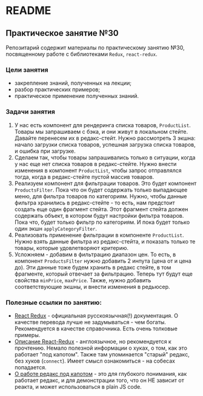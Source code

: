 # README

## Практическое занятие №30

Репозитарий содержит материалы по практическому занятию №30, посвященному работе с библиотеками `Redux`, `react-redux`.

### Цели занятия
- закрепление знаний, полученных на лекции;
- разбор практических примеров;
- практическое применение полученных знаний.

### Задачи занятия
1. У нас есть компонент для рендеринга списка товаров, `ProductList`. Товары мы запрашиваем с бэка, и они живут в локальном стейте. Давайте перенесем их в редакс-стейт. Нужно рассмотреть 3 экшна: начало загрузки списка товаров, успешная загрузка списка товаров, и ошибка при загрузке.
2. Сделаем так, чтобы товары запрашивались только в ситуации, когда у нас еще нет списка товаров в редакс-стейте. Нужно внести изменения в компонент `ProductList`, чтобы запрос отправлялся тогда, когда в редакс-стейте пустой массив товаров.
3. Реализуем компонент для фильтрации товаров. Это будет компонент `ProductsFilter`. Пока что он будет содержать только выпадающее меню, для фильтра товаров по категориям. Нужно, чтобы данные фильтра хранились в редакс-стейте - то есть, нам предстоит создать еще один фрагмент стейта. Этот фрагмент стейта должен содержать объект, в котором будут настройки фильтра товаров. Пока что, будет только фильтр по категориям. И пока будет только один экшн `applyCategoryFilter`.
4. Реализовать применение фильтрации в компоненте `ProductList`. Нужно взять данные фильтра из редакс-стейта, и показать только те товары, которые удовлетворяют критерию.
5. Усложняем - добавим в фильтрацию диапазон цен. То есть, в компонент `ProductsFilter` нужно добавить 2 инпута (цена от и цена до). Эти данные тоже будем хранить в редакс стейте, в том фрагменте, который отвечает за фильтрацию. Теперь тут будут еще свойства `minPrice`, `maxPrice`. Также, нужно добавить соответствующие экшны, и внести изменения в редьюсер.

### Полезные ссылки по занятию:
 - [React Redux](https://ru.react-redux.js.org/introduction/getting-started) - официальная русскоязычная(!) документация. О качестве перевода лучше не задумываться - чем богаты. Рекомендуется в качестве справочника. Есть очень толковые примеры.
 - [Описание React-Redux](https://medium.com/swlh/react-redux-hooks-5e5dbb52d057) - англоязычное, но рекомендуется к прочтению. Немало полезной информации о хуках, о том, как это работает "под капотом". Также там упоминается "старый" редакс, без хуков (`connect`). Имеет смысл ознакомиться - на собесах попадается.
 - [О работе редакс под капотом](https://ivaneroshkin.medium.com/%D0%BA%D0%B0%D0%BA-%D1%80%D0%B0%D0%B1%D0%BE%D1%82%D0%B0%D0%B5%D1%82-redux-a967d8616398) - это для глубокого понимания, как работает редакс, и для демонстрации того, что он НЕ зависит от реакта, и может использоваться в plain JS code.